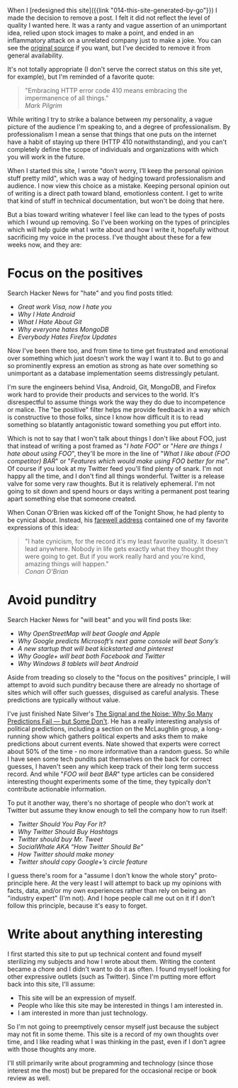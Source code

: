 [removed]: https://raw.github.com/kurrik/roomanna/ef4b10e64956cacdf975ab14c7c547d5279653e4/blog.roomanna.com/jekyll/_posts/2011-10-12-on-perception.markdown
[predict]: http://www.amazon.com/The-Signal-Noise-Many-Predictions/dp/159420411X/

When I [redesigned this site]({{link "014-this-site-generated-by-go"}}) I made
the decision to remove a post.  I felt it did not reflect the level of quality
I wanted here.   It was a ranty and vague assertion of an unimportant idea,
relied upon stock images to make a point, and ended in an inflammatory attack
on a unrelated company just to make a joke.  You can see the [original
source][removed] if you want, but I've decided to remove it from general
availability.

<!--BREAK-->

It's not totally appropriate (I don't serve the correct status on this site
yet, for example), but I'm reminded of a favorite quote:

<blockquote>
  "Embracing HTTP error code 410 means embracing the impermanence of all things."
  <footer>
    <cite>Mark Pilgrim</cite>
  </footer>
</blockquote>

While writing I try to strike a balance between my personality, a vague picture
of the audience I'm speaking to, and a degree of professionalism.  By
professionalism I mean a sense that things that one puts on the internet have a
habit of staying up there (HTTP 410 notwithstanding), and you can't completely
define the scope of individuals and organizations with which you will work in
the future.

When I started this site, I wrote "don’t worry, I’ll keep the personal opinion
stuff pretty mild", which was a way of hedging toward professionalism and
audience. I now view this choice as a mistake.  Keeping personal opinion out of
writing is a direct path toward bland, emotionless content.  I get to write
that kind of stuff in technical documentation, but won't be doing that here.

But a bias toward writing whatever I feel like can lead to the types of posts
which I wound up removing.  So I've been working on the types of principles
which will help guide what I write about and how I write it, hopefully without
sacrificing my voice in the process.  I've thought about these for a few weeks
now, and they are:

# Focus on the positives

Search Hacker News for "hate" and you find posts titled:

  * _Great work Visa, now I hate you_
  * _Why I Hate Android_
  * _What I Hate About Git_
  * _Why everyone hates MongoDB_
  * _Everybody Hates Firefox Updates_

Now I've been there too, and from time to time get frustrated and emotional
over something which just doesn't work the way I want it to.  But to go and so
prominently express an emotion as strong as hate over something so unimportant
as a database implementation seems distressingly petulant.

I'm sure the engineers behind Visa, Android, Git, MongoDB, and Firefox work
hard to provide their products and services to the world.  It's disrespectful
to assume things work the way they do due to incompetence or malice.  The "be
positive" filter helps me provide feedback in a way which is constructive to
those folks, since I know how difficult it is to read something so blatantly
antagonistic toward something you put effort into.

Which is not to say that I won't talk about things I don't like about FOO, just
that instead of writing a post framed as "_I hate FOO_" or "_Here are things I
hate about using FOO_", they'll be more in the line of "_What I like about (FOO
competitor) BAR_" or "_Features which would make using FOO better for me_".  Of
course if you look at my Twitter feed you'll find plenty of snark.  I'm not
happy all the time, and I don't find all things wonderful.  Twitter is a
release valve for some very raw thoughts.  But it is relatively ephemeral.  I'm
not going to sit down and spend hours or days writing a permanent post tearing
apart something else that someone created.

When Conan O'Brien was kicked off of the Tonight Show, he had plenty to be
cynical about.  Instead, his [farewell address](http://vimeo.com/8939365)
contained one of my favorite expressions of this idea:

<blockquote>
  "I hate cynicism, for the record it's my least favorite quality. It
  doesn't lead anywhere.  Nobody in life gets exactly what they thought
  they were going to get.  But if you work really hard and you're kind,
  amazing things will happen."
  <footer>
    <cite>Conan O'Brian</cite>
  </footer>
</blockquote>

# Avoid punditry

Search Hacker News for "will beat" and you will find posts like:

  * _Why OpenStreetMap will beat Google and Apple_
  * _Why Google predicts Microsoft’s next game console will beat Sony’s_
  * _A new startup that will beat kickstarted and pinterest_
  * _Why Google+ will beat both Facebook and Twitter_
  * _Why Windows 8 tablets will beat Android_

Aside from treading so closely to the "focus on the positives" principle, I
will attempt to avoid such punditry because there are already no shortage of
sites which will offer such guesses, disguised as careful analysis.  These
predictions are typically without value.

I've just finished Nate Silver's [The Signal and the Noise: Why So Many
Predictions Fail — but Some Don't][predict]. He has a really interesting
analysis of political predictions, including a section on the McLaughlin group,
a long-running show which gathers political experts and asks them to make
predictions about current events.  Nate showed that experts were correct about
50% of the time - no more informative than a random guess.  So while I have
seen some tech pundits pat themselves on the back for correct guesses, I
haven't seen any which keep track of their long term success record.  And while
"_FOO will beat BAR_" type articles can be considered interesting thought
experiments some of the time, they typically don't contribute actionable
information.

To put it another way, there's no shortage of people who don't work at Twitter
but assume they know enough to tell the company how to run itself:

* _Twitter Should You Pay For It?_
* _Why Twitter Should Buy Hashtags_
* _Twitter should buy Mr. Tweet_
* _SocialWhale AKA “How Twitter Should Be”_
* _How Twitter should make money_
* _Twitter should copy Google+’s circle feature_

I guess there's room for a "assume I don't know the whole story"
proto-principle here.  At the very least I will attempt to back up my opinions
with facts, data, and/or my own experiences rather than rely on being an
"industry expert" (I'm not).  And I hope people call me out on it if I don't
follow this principle, because it's easy to forget.

# Write about anything interesting

I first started this site to put up technical content and found myself
sterilizing my subjects and how I wrote about them.  Writing the content became
a chore and I didn't want to do it as often.  I found myself looking for other
expressive outlets (such as Twitter).  Since I'm putting more effort back into
this site, I'll assume:

  * This site will be an expression of myself.
  * People who like this site may be interested in things I am interested in.
  * I am interested in more than just technology.

So I'm not going to preemptively censor myself just because the subject may not
fit in some theme.  This site is a record of my own thoughts over time, and I
like reading what I was thinking in the past, even if I don't agree with those
thoughts any more.

I'll still primarily write about programming and technology (since those
interest me the most) but be prepared for the occasional recipe or book review
as well.
